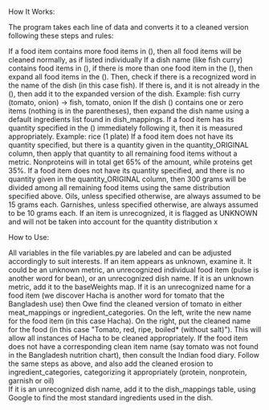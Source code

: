 How It Works: 


The program takes each line of data and converts it to a cleaned version following these steps and rules: 

If a food item contains more food items in (), then all food items will be cleaned normally, as if listed individually
If a dish name (like fish curry) contains food items in (), if there is more than one food item in the (),  then expand all food items in the (). Then, check if there is a recognized word in the name of the dish (in this case fish). If there is, and it is not already in the (), then add it to the expanded version of the dish. Example: fish curry (tomato, onion) -> fish, tomato, onion 
If the dish () contains one or zero items (nothing is in the parentheses), then expand the dish name using a default ingredients list found in dish_mappings. 
If a food item has its quantity specified in the () immediately following it, then it is measured appropriately. Example: rice (1 plate) 
If a food item does not have its quantity specified, but there is a quantity given in the quantity_ORIGINAL column, then apply that quantity to all remaining food items without a metric. Nonproteins will in total get 65% of the amount, while proteins get 35%. 
If a food item does not have its quantity specified, and there is no quantity given in the quantity_ORIGINAL column, then 300 grams will be divided among all remaining food items using the same distribution specified above.
Oils, unless specified otherwise, are always assumed to be 15 grams each. 
Garnishes, unless specified otherwise, are always assumed to be 10 grams each. 
If an item is unrecognized, it is flagged as UNKNOWN and will not be taken into account for the quantity distribution x


How to Use: 

All variables in the file variables.py are labeled and can be adjusted accordingly to suit interests. 
If an item appears as unknown, examine it. It could be an unknown metric, an unrecognized individual food item (pulse is another word for bean), or an unrecognized dish name. 
If it is an unknown metric, add it to the baseWeights map. 
If it is an unrecognized name for a food item (we discover Hacha is another word for tomato that the Bangladesh use) then Owe find the cleaned version of tomato in either meat_mappings or ingredient_categories. On the left, write the new name for the food item (in this case Hacha). On the right, put the cleaned name for the food (in this case "Tomato, red, ripe, boiled* (without salt)"). This will allow all instances of Hacha to be cleaned appropriately. 
If the food item does not have a corresponding clean item name (say tomato was not found in the Bangladesh nutrition chart), then consult the Indian food diary. Follow the same steps as above, and also add the cleaned erosion to ingredient_categories, categorizing it appropriately (protein, nonprotein, garnish or oil)  
If it is an unrecognized dish name, add it to the dish_mappings table, using Google to find the most standard ingredients used in the dish.  
